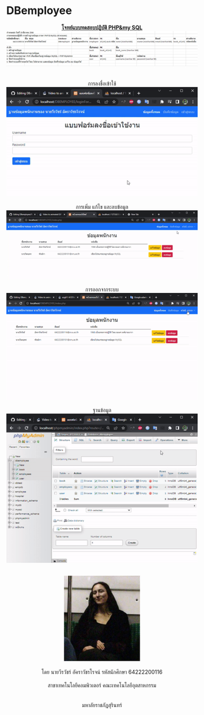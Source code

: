 # DBemployee

<div id="header" align="center">
  <u><b>โจทย์แบบทดสอบปฏิบัติ PHP&amp;my SQL</b></u>
  <br><img src="/image for GITHUB README/1.PracticeTest.png"/></br>
<br></br>
  การลงชื่อเข้าใช้
  <br><img src="/image for GITHUB README/2.login.gif"/></br>

  การเพิ่ม แก้ไข และลบข้อมูล
  <br><img src="/image for GITHUB README/3.add-edit-delete form.gif"/></br>

  การออกจากระบบ
  <br><img src="/image for GITHUB README/4.logout.gif"/></br>

  ฐานข้อมูล
  <br><img src="/image for GITHUB README/5.database.gif"/></br>

  <br><img src="/image for GITHUB README/Mona Lisa on train.png" width="200"/></br>
  <br>โดย นายวีรวัชร์ อัคราวัชรโรจน์ รหัสนักศึกษา 64222200116</br>
<br>สาขาเทคโนโลยีคอมพิวเตอร์ คณะเทคโนโลยีอุตสาหกรรม</br></br>
<br>มหาลัยราชภัฏสุรินทร์</br>
</div>
